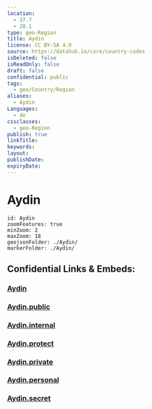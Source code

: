```yaml
---
location:
  - 37.7
  - 28.1
type: geo-Region
title: Aydin
license: CC BY-SA 4.0
source: https://datahub.io/core/country-codes
isDeleted: false
isReadOnly: false
draft: false
confidential: public
tags:
  - geo/Country/Region
aliases:
  - Aydin
Languages:
  - de
cssclasses:
  - geo-Region
publish: true
linkTitle:
keywords:
layout:
publishDate:
expiryDate:
---
```


# Aydin

```leaflet
id: Aydin
zoomFeatures: true 
minZoom: 2 
maxZoom: 18
geojsonFolder: ./Aydin/
markerFolder: ./Aydin/
```


## Confidential Links & Embeds: 

### [Aydin](/_Standards/Earth/Continent/Europe/Europe~East/Turkey/Provinces~Turkey/Aydin.md) 

### [Aydin.public](/_public/Earth/Continent/Europe/Europe~East/Turkey/Provinces~Turkey/Aydin.public.md) 

### [Aydin.internal](/_internal/Earth/Continent/Europe/Europe~East/Turkey/Provinces~Turkey/Aydin.internal.md) 

### [Aydin.protect](/_protect/Earth/Continent/Europe/Europe~East/Turkey/Provinces~Turkey/Aydin.protect.md) 

### [Aydin.private](/_private/Earth/Continent/Europe/Europe~East/Turkey/Provinces~Turkey/Aydin.private.md) 

### [Aydin.personal](/_personal/Earth/Continent/Europe/Europe~East/Turkey/Provinces~Turkey/Aydin.personal.md) 

### [Aydin.secret](/_secret/Earth/Continent/Europe/Europe~East/Turkey/Provinces~Turkey/Aydin.secret.md)

